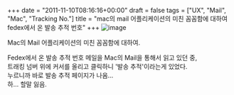 +++
date = "2011-11-10T08:16:16+00:00"
draft = false
tags = ["UX", "Mail", "Mac", "Tracking No."]
title = "mac의 mail 어플리케이션의 미친 꼼꼼함에 대하여 fedex에서 온 발송 추적 번호"
+++
![image](/tumblr_img/2011-11-10-mac-mail-fedex-/8983797f958e9a4cf5d746568f7901310072bbf27bfac0eb6421a59d92da3f3e.png)



Mac의 Mail 어플리케이션의 미친 꼼꼼함에 대하여.

Fedex에서 온 발송 추적 번호 메일을 Mac의 Mail을 통해서 읽고 있던 중,  
트래킹 넘버 위에 커서를 올리고 클릭하니 '발송 추적'이라는게 있었다.  
누르니까 바로 발송 추적 페이지가 나옴...  
하... 할말 잃음. 
